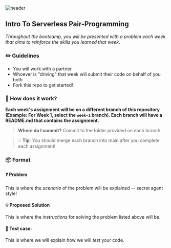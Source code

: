 ![header](https://user-images.githubusercontent.com/69332964/114803220-14269100-9d6d-11eb-9a3a-e92a637e5d79.png)
## Intro To Serverless Pair-Programming
*Throughout the bootcamp, you will be presented with a problem each week that aims to reinforce the skills you learned that week.*
### ✏️ Guidelines
* You will work with a partner
* Whoever is "driving" that week will submit their code on behalf of you both
* Fork this repo to get started!

### 🚀 How does it work?
**Each week's assignment will be on a different branch of this repository (Example: For Week 1, select the `week-1` branch). Each branch will have a README.md that contains the assignment.**

> **Where do I commit?** Commit to the folder provided on each branch.

> :bulb: **Tip**: You should merge each branch into main after you complete each assignment!

### 📦 Format
#### ❓ Problem
This is where the *scenario* of the problem will be explained -- secret agent style!
#### 💡 Proposed Solution
This is where the *instructions* for solving the problem listed above will be.
#### 🚧 Test case:
This is where we will explain how we will *test* your code.




